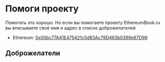 # Помоги проекту

Помогать это хорошо. Но если вы помогаете проекту EthereumBook.ru вы вписываете своё имя и адрес в список доброжелателей

- Ethereum: [0x00bc77A41E475421c5d83Ac79D463b0399e67D99](https://etherscan.io/address/0x00bc77A41E475421c5d83Ac79D463b0399e67D99)

## Доброжелатели